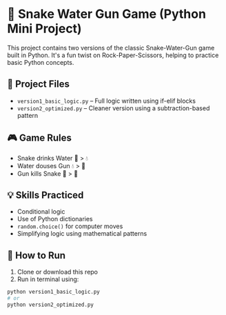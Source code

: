 # 🐍 Snake Water Gun Game (Python Mini Project)

This project contains two versions of the classic Snake-Water-Gun game built in Python. It's a fun twist on Rock-Paper-Scissors, helping to practice basic Python concepts.

## 📂 Project Files

- `version1_basic_logic.py` – Full logic written using if-elif blocks  
- `version2_optimized.py` – Cleaner version using a subtraction-based pattern

## 🎮 Game Rules

- Snake drinks Water 🐍 > 💧  
- Water douses Gun 💧 > 🔫  
- Gun kills Snake 🔫 > 🐍

## 💡 Skills Practiced

- Conditional logic
- Use of Python dictionaries
- `random.choice()` for computer moves
- Simplifying logic using mathematical patterns

## 🚀 How to Run

1. Clone or download this repo  
2. Run in terminal using:
```bash
python version1_basic_logic.py
# or
python version2_optimized.py
